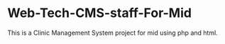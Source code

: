 # Web-Tech-CMS-staff-For-Mid
This is a Clinic Management System project for mid using php and html.
